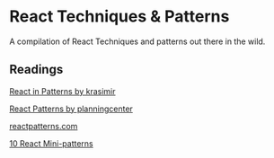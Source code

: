 # React Techniques &amp; Patterns 

A compilation of React Techniques and patterns out there in the wild.

## Readings

[React in Patterns by krasimir](https://github.com/krasimir/react-in-patterns)

[React Patterns by planningcenter](https://github.com/planningcenter/react-patterns)

[reactpatterns.com](https://github.com/chantastic/reactpatterns.com)

[10 React Mini-patterns](https://hackernoon.com/10-react-mini-patterns-c1da92f068c5)
